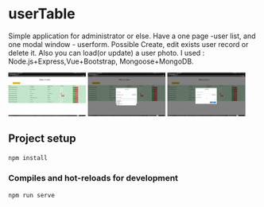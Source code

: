 # userTable 
Simple application for administrator or else. Have a one page -user list, and one modal window - userform. Possible Create, edit exists user record or delete it. Also you can load(or update) a user photo.
I used : Node.js+Express,Vue+Bootstrap, Mongoose+MongoDB. 
<p>
<img src="screenshots/screen_1.png" width="31%" height="auto" />
<img src="screenshots/screen_2.png" width="31%" height="auto" />
<img src="screenshots/screen_3.png" width="31%" height="auto" />
</p>

## Project setup
```
npm install
```

### Compiles and hot-reloads for development
```
npm run serve
```


